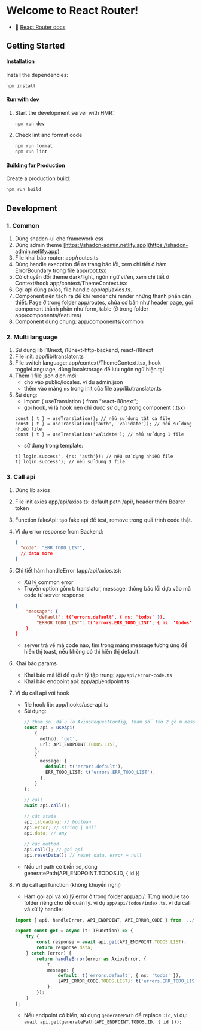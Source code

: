 # Welcome to React Router!
- 📖 [React Router docs](https://reactrouter.com/)

## Getting Started

#### Installation

Install the dependencies:

```bash
npm install
```

#### Run with dev

1. Start the development server with HMR:

    ```bash
    npm run dev
    ```
2. Check lint and format code

    ```bash
    npm run format
    npm run lint
    ```

#### Building for Production

Create a production build:

```bash
npm run build
```

## Development

### 1. Common
1. Dùng shadcn-ui cho framework css
2. Dùng admin theme [https://shadcn-admin.netlify.app](https://shadcn-admin.netlify.app)
3. File khai báo router: app/routes.ts
4. Dùng handle execption để ra trang báo lỗi, xem chi tiết ở hàm ErrorBoundary trong file app/root.tsx
5. Có chuyển đổi theme dark/light, ngôn ngữ vi/en, xem chi tiết ở Context/hook app/context/ThemeContext.tsx
6. Gọi api dùng axios, file handle app/api/axios.ts. 
7. Component nên tách ra để khi render chỉ render những thành phần cần thiết. Page ở trong folder app/routes, chứa cơ bản như header page, gọi component thành phần như form, table (ở trong folder app/components/features)
8. Component dùng chung: app/components/common

### 2. Multi language
1. Sử dụng lib i18next, i18next-http-backend, react-i18next
2. File init: app/lib/translator.ts
3. File switch language: app/context/ThemeContext.tsx, hook toggleLanguage, dùng localstorage để lưu ngôn ngữ hiện tại
4. Thêm 1 file json dịch mới:
    - cho vào public/locales. ví dụ admin.json
    - thêm vào mảng `ns` trong init của file app/lib/translator.ts
5. Sử dụng:
    - import { useTranslation } from "react-i18next";
    - gọi hook, vì là hook nên chỉ được sử dụng trong component (.tsx)
    ```
    const { t } = useTranslation(); // nếu sử dụng tất cả file
    const { t } = useTranslation(['auth', 'validate']); // nếu sử dụng nhiều file
    const { t } = useTranslation('validate'); // nếu sử dụng 1 file
    ```
    - sử dụng trong template: 
    ```
    t('login.success', {ns: 'auth'}); // nếu sử dụng nhiều file
    t('login.success'); // nếu sử dụng 1 file
    ```

### 3. Call api
1. Dùng lib axios
2. File init axios app/api/axios.ts: default path /api/, header thêm Bearer token
3. Function fakeApi: tạo fake api để test, remove trong quá trình code thật.
4. Ví dụ error response from Backend: 
    ```json
    {
      "code": "ERR_TODO_LIST",
      // data more
    }
    ```
5. Chi tiết hàm handleError (app/api/axios.ts):
    - Xử lý common error
    - Truyền option gồm t: translator, message: thông báo lỗi dựa vào mã code từ server response
    ```json
    {
        "message": {
            "default": t('errors.default', { ns: 'todos' }),
            "ERROR_TODO_LIST": t('errors.ERR_TODO_LIST', { ns: 'todos' }),
        }
    }
    ```

    - server trả về mã code nào, tìm trong mảng message tương ứng để hiển thị toast, nếu không có thì hiển thị default.
6. Khai báo params
    - Khai báo mã lỗi để quản lý tập trung: `app/api/error-code.ts`
    - Khai báo endpoint api: app/api/endpoint.ts
7. Ví dụ call api với hook
    - file hook lib: app/hooks/use-api.ts
    - Sử dụng: 
        ```ts
        // tham số đầu là AxiosRequestConfig, tham số thứ 2 gồm message lỗi (xem lại phần 5)
        const api = useApi(
            {
              method: 'get',
              url: API_ENDPOINT.TODOS.LIST,
            },
            {
              message: {
                default: t('errors.default'),
                ERR_TODO_LIST: t('errors.ERR_TODO_LIST'),
              },
            }
        );
        
        // call
        await api.call();
        
        // các state
        api.isLoading; // boolean
        api.error; // string | null
        api.data; // any
        
        // các method
        api.call(); // gọi api
        api.resetData(); // reset data, error = null
        ```
    - Nếu url path có biến :id, dùng generatePath(API_ENDPOINT.TODOS.ID, { id })

8. Ví dụ call api function (không khuyến nghị)
    - Hàm gọi api và xử lý error ở trong folder app/api/. Từng module tạo folder riêng cho dễ quản lý. ví dụ `app/api/todos/index.ts`. ví dụ call và xử lý handle:
    ```ts
    import { api, handleError, API_ENDPOINT, API_ERROR_CODE } from '../';

    export const get = async (t: TFunction) => {
        try {
            const response = await api.get(API_ENDPOINT.TODOS.LIST);
            return response.data;
        } catch (error) {
            return handleError(error as AxiosError, {
                t,
                message: {
                    default: t('errors.default', { ns: 'todos' }),
                    [API_ERROR_CODE.TODOS.LIST]: t('errors.ERR_TODO_LIST', { ns: 'todos' }),
                },
            });
        }
    };
    ```
    - Nếu endpoint có biến, sử dụng `generatePath` để replace `:id`, ví dụ: `await api.get(generatePath(API_ENDPOINT.TODOS.ID, { id }));`
